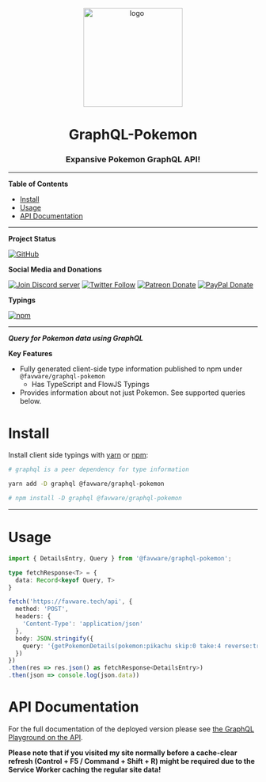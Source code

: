 <div align="center">
  <p>
  <a href="https://favware.tech/api"><img style="height: 200px" src="https://storage.googleapis.com/data-sunlight-146313.appspot.com/website-project-icons/favware-graphql.png" height="200" alt="logo"/></a>
  </p>

  <p>
<h1> GraphQL-Pokemon </h1>
<h3> Expansive Pokemon GraphQL API!</h3>
  </p>

</div>

---

**Table of Contents**

- [Install](#install)
- [Usage](#usage)
- [API Documentation](#api-documentation)

---

**Project Status**

[![GitHub](https://img.shields.io/github/license/favware/graphql-pokemon?logo=github&style=flat-square)](https://github.com/favware/graphql-pokemon/blob/master/LICENSE.md)

**Social Media and Donations**

[![Join Discord server](https://img.shields.io/discord/512303595966824458?color=697EC4&label=Join%20Discord%20Server&logo=discord&logoColor=FDFEFE&style=flat-square)](https://favware.tech/redirect/server)
[![Twitter Follow](https://img.shields.io/twitter/follow/favna_?label=Follow%20@Favna_&logo=twitter&colorB=1DA1F2&style=flat-square)](https://twitter.com/Favna_/follow)
[![Patreon Donate](https://img.shields.io/badge/patreon-donate-brightgreen.svg?label=Donate%20with%20Patreon&logo=patreon&colorB=F96854&style=flat-square&link=https://www.patreon.com/bePatron?u=9336537)](https://www.patreon.com/bePatron?u=9336537)
[![PayPal Donate](https://img.shields.io/badge/paypal-donate-brightgreen.svg?label=Donate%20with%20Paypal&logo=paypal&colorB=00457C&style=flat-square&link=https://www.paypal.com/cgi-bin/webscr?cmd=_s-xclick&hosted_button_id=XMAYCF9SDHZ34)](https://www.patreon.com/bePatron?u=9336537)

**Typings**

[![npm](https://img.shields.io/npm/v/@favware/graphql-pokemon?color=crimson&label=graphql-pokemon%20version&logo=npm&style=flat-square)](https://www.npmjs.com/package/@favware/graphql-pokemon)

---

__***Query for Pokemon data using GraphQL***__

**Key Features**
- Fully generated client-side type information published to npm under `@favware/graphql-pokemon`
  - Has TypeScript and FlowJS Typings
- Provides information about not just Pokemon. See supported queries below.

# Install

Install client side typings with [yarn](https://yarnpkg.com) or [npm](https://www.npmjs.com/):

```sh
# graphql is a peer dependency for type information

yarn add -D graphql @favware/graphql-pokemon

# npm install -D graphql @favware/graphql-pokemon
```

* * *

# Usage

```ts
import { DetailsEntry, Query } from '@favware/graphql-pokemon';

type fetchResponse<T> = {
  data: Record<keyof Query, T>
}

fetch('https://favware.tech/api', {
  method: 'POST',
  headers: {
    'Content-Type': 'application/json'
  },
  body: JSON.stringify({
    query: '{getPokemonDetails(pokemon:pikachu skip:0 take:4 reverse:true)}'
  })
})
.then(res => res.json() as fetchResponse<DetailsEntry>)
.then(json => console.log(json.data))
```

# API Documentation

For the full documentation of the deployed version please see [the GraphQL Playground on the API](https://favware.tech/api).

**Please note that if you visited my site normally before a cache-clear refresh (Control + F5 / Command + Shift + R) might be required due to the Service Worker caching the regular site data!**